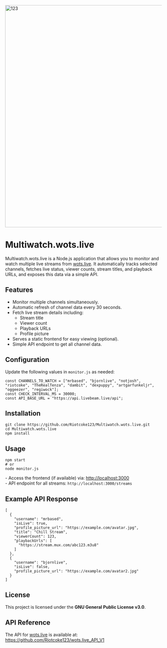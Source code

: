 <!DOCTYPE html>
<html lang="en">
<head>
  <meta charset="UTF-8">
  
</head>
<body>


  <img width="1234" height="716" alt="123" src="https://github.com/user-attachments/assets/a5252768-a3e8-4268-bb47-a5321a023145" />

  <h1>Multiwatch.wots.live</h1>
  <p>
    Multiwatch.wots.live is a Node.js application that allows you to monitor and watch multiple live streams from 
    <a href="https://wots.live" target="_blank">wots.live</a>. It automatically tracks selected channels, fetches live status, viewer counts, stream titles, and playback URLs, and exposes this data via a simple API.
  </p>
  <h2>Features</h2>
  <ul>
    <li>Monitor multiple channels simultaneously.</li>
    <li>Automatic refresh of channel data every 30 seconds.</li>
    <li>Fetch live stream details including:
      <ul>
        <li>Stream title</li>
        <li>Viewer count</li>
        <li>Playback URLs</li>
        <li>Profile picture</li>
      </ul>
    </li>
    <li>Serves a static frontend for easy viewing (optional).</li>
    <li>Simple API endpoint to get all channel data.</li>
  </ul>

  <h2>Configuration</h2>
  <p>Update the following values in <code>monitor.js</code> as needed:</p>
  <pre><code>const CHANNELS_TO_WATCH = ["mrbased", "bjornlive", "notjosh", "riotcoke", "TheRealTenza", "dambit", "dexpuppy", "artgarfunkeljr", "oggeezer", "regiwock"];
const CHECK_INTERVAL_MS = 30000;
const API_BASE_URL = "https://api.livebeam.live/api";</code></pre>

  <h2>Installation</h2>
  <pre><code>git clone https://github.com/Riotcoke123/Multiwatch.wots.live.git
cd Multiwatch.wots.live
npm install</code></pre>

  <h2>Usage</h2>
  <pre><code>npm start
# or
node monitor.js</code></pre>
  <p>
    - Access the frontend (if available) via: <a href="http://localhost:3000" target="_blank">http://localhost:3000</a><br>
    - API endpoint for all streams: <code>http://localhost:3000/streams</code>
  </p>

  <h2>Example API Response</h2>
  <pre><code>[
  {
    "username": "mrbased",
    "isLive": true,
    "profile_picture_url": "https://example.com/avatar.jpg",
    "title": "Chill Stream",
    "viewerCount": 123,
    "playbackUrls": [
      "https://stream.mux.com/abc123.m3u8"
    ]
  },
  {
    "username": "bjornlive",
    "isLive": false,
    "profile_picture_url": "https://example.com/avatar2.jpg"
  }
]</code></pre>

  <h2>License</h2>
  <p>This project is licensed under the <strong>GNU General Public License v3.0</strong>.</p>

  <h2>API Reference</h2>
  <p>The API for <a href="https://wots.live" target="_blank">wots.live</a> is available at: 
    <a href="https://github.com/Riotcoke123/wots.live_API_V1" target="_blank">https://github.com/Riotcoke123/wots.live_API_V1</a>
  </p>
</body>
</html>
